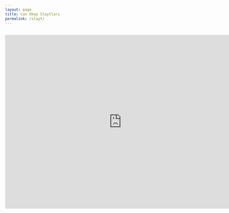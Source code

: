 ```yaml
---
layout: page
title: Can Okay Slaytları
permalink: /slayt/
---
```


<br>

<iframe src="https://www.slideshare.net/CanOkay/slideshelf" width="760px" height="570px" frameborder="0" marginwidth="0" marginheight="0" scrolling="no" style="border:none;" allowfullscreen webkitallowfullscreen mozallowfullscreen></iframe>
